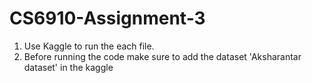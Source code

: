 # CS6910-Assignment-3

1. Use Kaggle to run the each file.
2. Before running the code make sure to add the dataset 'Aksharantar dataset' in the kaggle
